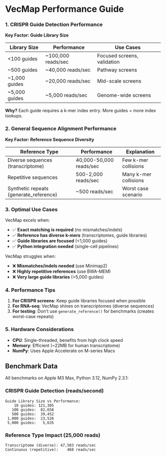 # VecMap Performance Guide

### 1. CRISPR Guide Detection Performance

**Key Factor: Guide Library Size**

| Library Size | Performance | Use Cases |
|-------------|-------------|-----------|
| <100 guides | ~100,000 reads/sec | Focused screens, validation |
| ~500 guides | ~40,000 reads/sec | Pathway screens |
| ~1,000 guides | ~20,000 reads/sec | Mid-scale screens |
| ~5,000 guides | ~5,000 reads/sec | Genome-wide screens |

**Why?** Each guide requires a k-mer index entry. More guides = more index lookups.

### 2. General Sequence Alignment Performance

**Key Factor: Reference Sequence Diversity**

| Reference Type | Performance | Explanation |
|----------------|-------------|-------------|
| Diverse sequences (transcriptome) | 40,000-50,000 reads/sec | Few k-mer collisions |
| Repetitive sequences | 500-2,000 reads/sec | Many k-mer collisions |
| Synthetic repeats (generate_reference) | ~500 reads/sec | Worst case scenario |

### 3. Optimal Use Cases

VecMap excels when:
- ✅ **Exact matching is required** (no mismatches/indels)
- ✅ **Reference has diverse k-mers** (transcriptomes, guide libraries)
- ✅ **Guide libraries are focused** (<1,000 guides)
- ✅ **Python integration needed** (single-cell pipelines)

VecMap struggles when:
- ❌ **Mismatches/indels needed** (use Minimap2)
- ❌ **Highly repetitive references** (use BWA-MEM)
- ❌ **Very large guide libraries** (>5,000 guides)

### 4. Performance Tips

1. **For CRISPR screens**: Keep guide libraries focused when possible
2. **For RNA-seq**: VecMap shines on transcriptomes (diverse sequences)
3. **For testing**: Don't use `generate_reference()` for benchmarks (creates worst-case repeats)

### 5. Hardware Considerations

- **CPU**: Single-threaded, benefits from high clock speed
- **Memory**: Efficient (~22MB for human transcriptome)
- **NumPy**: Uses Apple Accelerate on M-series Macs

## Benchmark Data

All benchmarks on Apple M3 Max, Python 3.12, NumPy 2.3.1:

### CRISPR Guide Detection (reads/second)
```
Guide Library Size vs Performance:
    10 guides: 121,305
   100 guides:  82,658  
   500 guides:  39,452
 1,000 guides:  23,526
 5,000 guides:   5,635
```

### Reference Type Impact (25,000 reads)
```
Transcriptome (diverse): 47,503 reads/sec
Continuous (repetitive):    468 reads/sec
```
